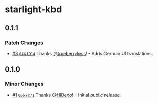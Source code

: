# starlight-kbd

## 0.1.1

### Patch Changes

- [#3](https://github.com/HiDeoo/starlight-kbd/pull/3) [`0441914`](https://github.com/HiDeoo/starlight-kbd/commit/04419143a7ebcf2cd91eb8de336b2d5098937038) Thanks [@trueberryless](https://github.com/trueberryless)! - Adds German UI translations.

## 0.1.0

### Minor Changes

- [#1](https://github.com/HiDeoo/starlight-kbd/pull/1) [`0667c71`](https://github.com/HiDeoo/starlight-kbd/commit/0667c716d56908f5c75f641d3c958f5ec8e39f96) Thanks [@HiDeoo](https://github.com/HiDeoo)! - Initial public release

